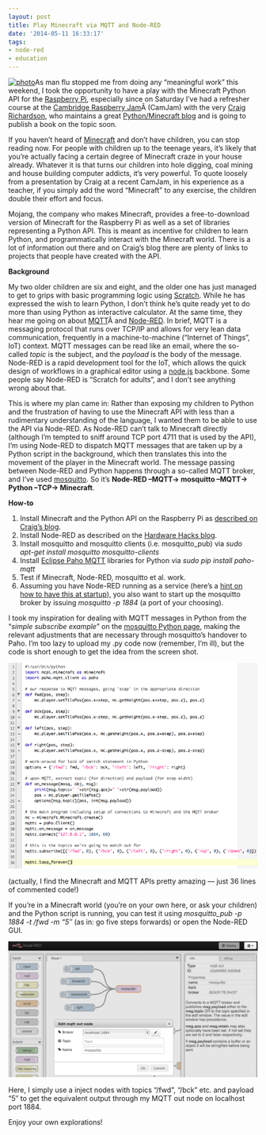 ```yaml
---
layout: post
title: Play Minecraft via MQTT and Node-RED
date: '2014-05-11 16:33:17'
tags:
- node-red
- education
---
```



[![photo](http://logic.sysbiol.cam.ac.uk/wp-content/uploads/2014/05/photo-300x224.jpg)](http://logic.sysbiol.cam.ac.uk/?attachment_id=1500)As man flu stopped me from doing any “meaningful work” this weekend, I took the opportunity to have a play with the Minecraft Python API for the [Raspberry Pi](http://raspberrypi.org), especially since on Saturday I’ve had a refresher course at the [Cambridge Raspberry Jam](http://camjam.me)Â (CamJam) with the very [Craig Richardson](https://twitter.com/CraigArgh), who maintains a great [Python/Minecraft blog](http://arghbox.wordpress.com) and is going to publish a book on the topic soon.

If you haven’t heard of [Minecraft](https://minecraft.net) and don’t have children, you can stop reading now. For people with children up to the teenage years, it’s likely that you’re actually facing a certain degree of Minecraft craze in your house already. Whatever it is that turns our children into hole digging, coal mining and house building computer addicts, it’s very powerful. To quote loosely from a presentation by Craig at a recent CamJam, in his experience as a teacher, if you simply add the word “Minecraft” to any exercise, the children double their effort and focus.

Mojang, the company who makes Minecraft, provides a free-to-download version of Minecraft for the Raspberry Pi as well as a set of libraries representing a Python API. This is meant as incentive for children to learn Python, and programmatically interact with the Minecraft world. There is a lot of information out there and on Craig’s blog there are plenty of links to projects that people have created with the API.

**Background**

My two older children are six and eight, and the older one has just managed to get to grips with basic programming logic using [Scratch](http://scratch.mit.edu). While he has expressed the wish to learn Python, I don’t think he’s quite ready yet to do more than using Python as interactive calculator. At the same time, they hear me going on about [MQTT](http://mqtt.org)Â and [Node-RED](http://nodered.org). In brief, MQTT is a messaging protocol that runs over TCP/IP and allows for very lean data communication, frequently in a machine-to-machine (“Internet of Things”, IoT) context. MQTT messages can be read like an email, where the so-called *topic* is the subject, and the *payload* is the body of the message. Node-RED is a rapid development tool for the IoT, which allows the quick design of workflows in a graphical editor using a [node.js](http://nodejs.org) backbone. Some people say Node-RED is “Scratch for adults”, and I don’t see anything wrong about that.

This is where my plan came in: Rather than exposing my children to Python and the frustration of having to use the Minecraft API with less than a rudimentary understanding of the language, I wanted them to be able to use the API via Node-RED. As Node-RED can’t talk to Minecraft directly (although I’m tempted to sniff around TCP port 4711 that is used by the API), I’m using Node-RED to dispatch MQTT messages that are taken up by a Python script in the background, which then translates this into the movement of the player in the Minecraft world. The message passing between Node-RED and Python happens through a so-called MQTT broker, and I’ve used [mosquitto](http://mosquitto.org). So it’s **Node-RED –MQTT-> mosquitto –MQTT-> Python –TCP-> Minecraft**.

**How-to**

1. Install Minecraft and the Python API on the Raspberry Pi as [described on Craig’s blog](http://arghbox.wordpress.com/2013/06/16/minecraft-pi-api-setting-up/).
2. Install Node-RED as described on the [Hardware Hacks blog](http://c-mobberley.com/wordpress/2013/10/03/raspberry-pi-hosting-node-red-take-the-crap-out-of-developing-automation-the-internet-of-things-iot/).
3. Install mosquitto and mosquitto clients (i.e. mosquitto_pub) via *sudo apt-get install mosquitto mosquitto-clients*
4. Install [Eclipse Paho MQTT](http://www.eclipse.org/paho/) libraries for Python via *sudo pip install paho-mqtt*
5. Test if Minecraft, Node-RED, mosquitto et al. work.
6. Assuming you have Node-RED running as a service (here’s a [hint on how to have this at startup](http://c-mobberley.com/wordpress/2014/01/12/raspberry-pi-node-red-startstoprestart-script/)), you also want to start up the mosquitto broker by issuing *mosquitto -p 1884* (a port of your choosing).

I took my inspiration for dealing with MQTT messages in Python from the “*simple subscribe example*” on the [mosquitto Python page](http://mosquitto.org/documentation/python/), making the relevant adjustments that are necessary through mosquitto’s handover to Paho. I’m too lazy to upload my .py code now (remember, I’m ill), but the code is short enough to get the idea from the screen shot.

![](/content/images/2015/09/code-1.png)

(actually, I find the Minecraft and MQTT APIs pretty amazing — just 36 lines of commented code!)

If you’re in a Minecraft world (you’re on your own here, or ask your children) and the Python script is running, you can test it using *mosquitto_pub -p 1884 -t /fwd -m “5″* (as in: go five steps forwards) or open the Node-RED GUI.

![](/content/images/2015/09/noderedmine.jpg)

Here, I simply use a inject nodes with topics “/fwd”, “/bck” etc. and payload “5″ to get the equivalent output through my MQTT out node on localhost port 1884.

Enjoy your own explorations!


